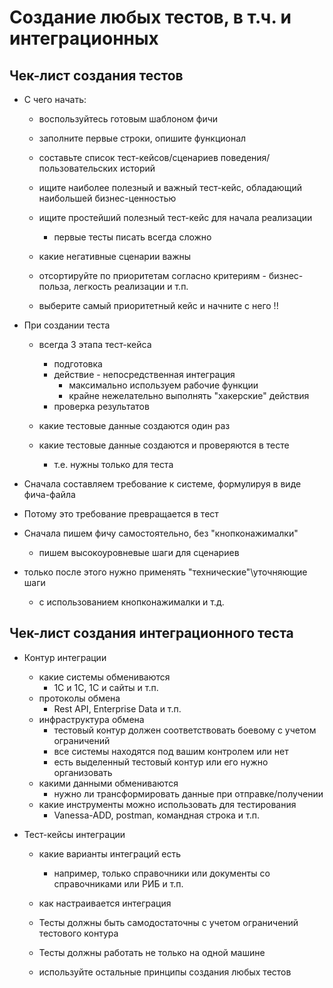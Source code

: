# Создание любых тестов, в т.ч. и интеграционных

## Чек-лист создания тестов

- С чего начать:
  - воспользуйтесь готовым шаблоном фичи
  - заполните первые строки, опишите функционал

  - составьте список тест-кейсов/сценариев поведения/пользовательских историй
  - ищите наиболее полезный и важный тест-кейс, обладающий наибольшей бизнес-ценностью
  - ищите простейший полезный тест-кейс для начала реализации
    - первые тесты писать всегда сложно
  - какие негативные сценарии важны
  - отсортируйте по приоритетам согласно критериям - бизнес-польза, легкость реализации и т.п.

  - выберите самый приоритетный кейс и начните с него !!

- При создании теста
  - всегда 3 этапа тест-кейса
    - подготовка
    - действие - непосредственная интеграция
      - максимально используем рабочие функции
      - крайне нежелательно выполнять "хакерские" действия
    - проверка результатов

  - какие тестовые данные создаются один раз
  - какие тестовые данные создаются и проверяются в тесте
    - т.е. нужны только для теста

- Сначала составляем требование к системе, формулируя в виде фича-файла
- Потому это требование превращается в тест

- Сначала пишем фичу самостоятельно, без "кнопконажималки"
  - пишем высокоуровневые шаги для сценариев
- только после этого нужно применять "технические"\уточняющие шаги
  - с использованием кнопконажималки и т.д.

## Чек-лист создания интеграционного теста

- Контур интеграции
  - какие системы обмениваются
    - 1С и 1С, 1С и сайты и т.п.
  - протоколы обмена
    - Rest API, Enterprise Data и т.п.
  - инфраструктура обмена
    - тестовый контур должен соответствовать боевому с учетом ограничений
    - все системы находятся под вашим контролем или нет
    - есть выделенный тестовый контур или его нужно организовать
  - какими данными обмениваются
    - нужно ли трансформировать данные при отправке/получении
  - какие инструменты можно использовать для тестирования
    - Vanessa-ADD, postman, командная строка и т.п.

- Тест-кейсы интеграции
  - какие варианты интеграций есть
    - например, только справочники или документы со справочниками или РИБ и т.п.
  - как настраивается интеграция

  - Тесты должны быть самодостаточны с учетом ограничений тестового контура
  - Тесты должны работать не только на одной машине

  - используйте остальные принципы создания любых тестов
